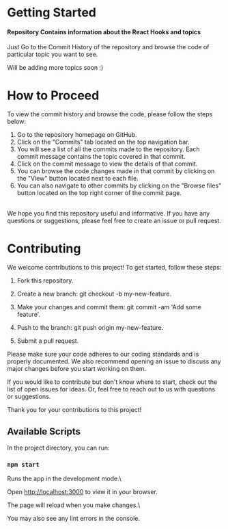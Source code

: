 # Getting Started 
<h4>Repository Contains information about the React Hooks and topics</h4>
<p>Just Go to the Commit History of the repository and browse the code of particular topic you want to see.<br></p>
Will be adding more topics soon  :)

# How to Proceed
To view the commit history and browse the code, please follow the steps below:

1. Go to the repository homepage on GitHub.
2. Click on the "Commits" tab located on the top navigation bar.
3. You will see a list of all the commits made to the repository. Each commit message contains the topic covered in that commit.
4. Click on the commit message to view the details of that commit.
5. You can browse the code changes made in that commit by clicking on the "View" button located next to each file.
6. You can also navigate to other commits by clicking on the "Browse files" button located on the top right corner of the commit page.
<br>
We hope you find this repository useful and informative. If you have any questions or suggestions, please feel free to create an issue or pull request.

# Contributing

We welcome contributions to this project! To get started, follow these steps:
1. Fork this repository.

2. Create a new branch: git checkout -b my-new-feature.

3. Make your changes and commit them: git commit -am 'Add some feature'.

4. Push to the branch: git push origin my-new-feature.

5. Submit a pull request.

Please make sure your code adheres to our coding standards and is properly documented. We also recommend opening an issue to discuss any major changes before you start working on them.

If you would like to contribute but don't know where to start, check out the list of open issues for ideas. Or, feel free to reach out to us with questions or suggestions.

Thank you for your contributions to this project!

## Available Scripts

In the project directory, you can run:

### `npm start`

Runs the app in the development mode.\

Open [http://localhost:3000](http://localhost:3000) to view it in your browser.

The page will reload when you make changes.\

You may also see any lint errors in the console.
